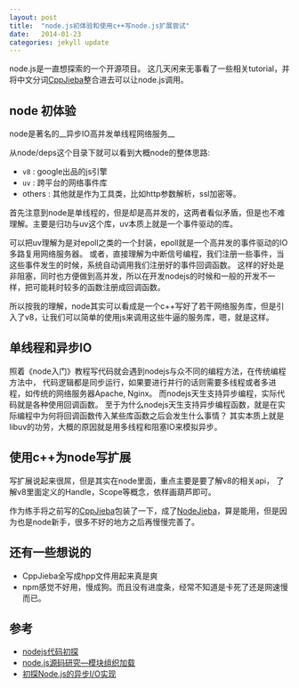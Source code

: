 ```yaml
---
layout: post
title:  "node.js初体验和使用c++写node.js扩展尝试"
date:   2014-01-23
categories: jekyll update
---
```


node.js是一直想探索的一个开源项目。
这几天闲来无事看了一些相关tutorial，并将中文分词[CppJieba]整合进去可以让node.js调用。

## node 初体验

node是著名的__异步IO高并发单线程网络服务__

从node/deps这个目录下就可以看到大概node的整体思路:
* `v8`   : google出品的js引擎
* `uv`   : 跨平台的网络事件库
* others : 其他就是作为工具类，比如http参数解析，ssl加密等。

首先注意到node是单线程的，但是却是高并发的，这两者看似矛盾，但是也不难理解。主要是归功与uv这个库，uv本质上就是一个事件驱动的库。

可以把uv理解为是对epoll之类的一个封装，epoll就是一个高并发的事件驱动的IO多路复用网络服务器。
或者，直接理解为中断信号编程，我们注册一些事件，当这些事件发生的时候，系统自动调用我们注册好的事件回调函数。
这样的好处是非阻塞，同时也方便做到高并发，所以在开发nodejs的时候和一般的开发不一样，把可能耗时较多的函数注册成回调函数。

所以按我的理解，node其实可以看成是一个c++写好了若干网络服务库，但是引入了v8，让我们可以简单的使用js来调用这些牛逼的服务库，嗯，就是这样。

## 单线程和异步IO

照着《node入门》教程写代码就会遇到nodejs与众不同的编程方法，在传统编程方法中，
代码逻辑都是同步运行，如果要进行并行的话则需要多线程或者多进程，如传统的网络服务器Apache, Nginx。
而nodejs天生支持异步编程，实际代码就是各种使用回调函数。
至于为什么nodejs天生支持异步编程函数，就是在实际编程中为何将回调函数传入某些库函数之后会发生什么事情？
其实本质上就是libuv的功劳，大概的原因就是用多线程和阻塞IO来模拟异步。


## 使用c++为node写扩展

写扩展说起来很屌，但是其实在node里面，重点主要是要了解v8的相关api，
了解v8里面定义的Handle，Scope等概念，依样画葫芦即可。

作为练手将之前写的[CppJieba]包装了一下，成了[NodeJieba]，算是能用，但是因为也是node新手，很多不好的地方之后再慢慢完善了。

## 还有一些想说的

* CppJieba全写成hpp文件用起来真是爽
* npm感觉不好用，慢成狗。而且没有进度条，经常不知道是卡死了还是网速慢而已。

## 参考

* [nodejs代码初探](http://cnodejs.org/topic/4f16442ccae1f4aa270010d7)
* [node.js源码研究—模块组织加载](http://cnodejs.org/topic/4f571a16a680d212781ccf9f)
* [初探Node.js的异步I/O实现](http://www.infoq.com/cn/articles/nodejs-asynchronous-io)

[CppJieba]: https://github.com/aszxqw/cppjieba.git
[NodeJieba]: https://github.com/aszxqw/nodejieba.git
